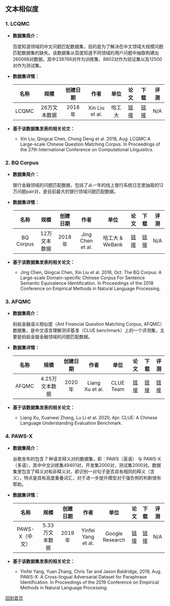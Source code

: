 ## 文本相似度

### 1. LCQMC
- <strong>数据集简介：</strong>

    百度知道领域的中文问题匹配数据集，目的是为了解决在中文领域大规模问题匹配数据集的缺失。该数据集从百度知道不同领域的用户问题中抽取构建出260068对数据，其中238766对作为训练集、8802对作为验证集以及12500对作为测试集。

- <strong>数据集详情：</strong>

    |  名称 | 规模 | 创建日期 | 作者 | 单位 | 论文 | 下载 | 评测 |
    | :---: | :---:| :---: | :---: | :---: | :---: | :---: | :---: |
    | LCQMC | 26万文本数据 | 2018年 | Xin Liu et al. | 哈工大 | [链接](https://www.aclweb.org/anthology/C18-1166.pdf) | [链接](http://icrc.hitsz.edu.cn/Article/show/171.html)| N/A |

- <strong>基于该数据集发表的相关论文：</strong>
    - Xin Liu, Qingcai Chen, Chong Deng et al. 2018, Aug. LCQMC:A Large-scale Chinese Question Matching Corpus. In Proceedings of the 27th International Conference on Computational Linguistics.
    

### 2. BQ Corpus
- <strong>数据集简介：</strong>

   银行金融领域的问题匹配数据，包括了从一年的线上银行系统日志里抽取的12万问题pair对，是目前最大的银行领域问题匹配数据。
    
- <strong>数据集详情：</strong>

    |  名称 | 规模 | 创建日期 | 作者 | 单位 | 论文 | 下载 | 评测 |
    | :---: | :---:| :---: | :---: | :---: | :---: | :---: | :---: |
    | BQ Corpus | 12万文本数据 | 2018年 | Jing Chen et al. | 哈工大 & WeBank | [链接](https://www.aclweb.org/anthology/D18-1536.pdf) | [链接](http://icrc.hitsz.edu.cn/Article/show/175.html)| N/A |

- <strong>基于该数据集发表的相关论文：</strong> 
    - Jing Chen, Qingcai Chen, Xin Liu et al. 2018, Oct. The BQ Corpus: A Large-scale Domain-specific Chinese Corpus For Sentence Semantic Equivalence Identification. In Proceedings of the 2018 Conference on Empirical Methods in Natural Language Processing.

### 3. AFQMC
- <strong>数据集简介：</strong>

   蚂蚁金融语义相似度（Ant Financial Question Matching Corpus, AFQMC）数据集，是中文语言理解测评基准（CLUE benchmark）上的一个评测集，主要是蚂蚁金服金融领域的问题匹配数据。    
   
- <strong>数据集详情：</strong>

    |  名称 | 规模 | 创建日期 | 作者 | 单位 | 论文 | 下载 | 评测 |
    | :---: | :---:| :---: | :---: | :---: | :---: | :---: | :---: |
    | AFQMC | 4.25万文本数据 | 2020年 | Liang Xu et al. | CLUE Team | [链接](https://arxiv.org/abs/2004.05986) | [链接](https://github.com/CLUEbenchmark/CLUE)| [链接](https://www.cluebenchmarks.com/index.html) |

- <strong>基于该数据集发表的相关论文：</strong> 
   - Liang Xu, Xuanwei Zhang, Lu Li et al. 2020, Apr. CLUE: A Chinese Language Understanding Evaluation Benchmark.
   
### 4. PAWS-X
- <strong>数据集简介：</strong>

   谷歌发布的包含 7 种语言释义对的数据集，即：PAWS（英语） 与 PAWS-X（多语），其中中文训练集49401对，开发集2000对，测试集2000对。数据集里包含了释义对和非释义对，即识别一对句子是否具有相同的释义（含义），特点是具有高度重叠词汇，对于进一步提升模型对于强负例的判断很有帮助。
   
- <strong>数据集详情：</strong>

    |  名称 | 规模 | 创建日期 | 作者 | 单位 | 论文 | 下载 | 评测 |
    | :---: | :---:| :---: | :---: | :---: | :---: | :---: | :---: |
    | PAWS-X（中文） | 5.33万文本数据 | 2019年 | Yinfei Yang et al. | Google Research | [链接](https://arxiv.org/pdf/1908.11828.pdf) | [链接](https://github.com/google-research-datasets/paws)| N/A |
    
- <strong>基于该数据集发表的相关论文：</strong> 
    - Yinfei Yang, Yuan Zhang, Chris Tar and Jason Baldridge, 2019, Aug. PAWS-X: A Cross-lingual Adversarial Dataset for Paraphrase Identification. In Proceedings of the 2019 Conference on Empirical Methods in Natural Language Processing.

[回到首页](/README.md)
